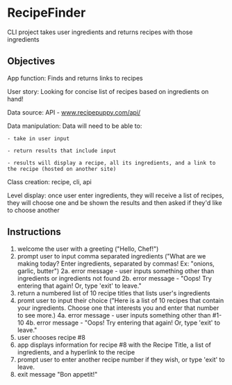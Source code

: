 # RecipeFinder
CLI project takes user ingredients and returns recipes with those ingredients

## Objectives
App function: Finds and returns links to recipes

User story: Looking for concise list of recipes based on ingredients on hand!

Data source:  API - www.recipepuppy.com/api/

Data manipulation: Data will need to be able to:

    - take in user input

    - return results that include input
    
    - results will display a recipe, all its ingredients, and a link to the recipe (hosted on another site)

Class creation: recipe, cli, api

Level display: once user enter ingredients, they will receive a list of recipes, they will choose one and be shown the results and then asked if they'd like to choose another 

## Instructions
1. welcome the user with a greeting ("Hello, Chef!")
2. prompt user to input comma separated ingredients ("What are we making today?  Enter ingredients, separated by commas!  Ex: "onions, garlic, butter") 
    2a. error message - user inputs something other than ingredients or ingredients not found
    2b. error message - "Oops!  Try entering that again!  Or, type 'exit' to leave."
3. return a numbered list of 10 recipe titles that lists user's ingredients  
4. promt user to input their choice ("Here is a list of 10 recipes that contain your ingredients.  Choose one that interests you and enter that number to see more.)
    4a. error message - user inputs something other than #1-10
    4b. error message - "Oops!  Try entering that again!  Or, type 'exit' to leave."
5. user chooses recipe #8
6. app displays information for recipe #8 with the Recipe Title, a list of ingredients, and a hyperlink to the recipe
7. prompt user to enter another recipe number if they wish, or type 'exit' to leave.
8. exit message "Bon appetit!"


